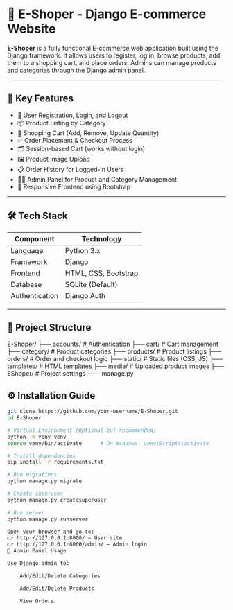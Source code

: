 # 🛒 E-Shoper - Django E-commerce Website

**E-Shoper** is a fully functional E-commerce web application built using the Django framework. It allows users to register,
log in, browse products, add them to a shopping cart, and place orders. Admins can manage products and categories through the Django admin panel.

---

## 🚀 Key Features

- 🔐 User Registration, Login, and Logout
- 📦 Product Listing by Category
- 🛒 Shopping Cart (Add, Remove, Update Quantity)
- ✅ Order Placement & Checkout Process
- 🗂️ Session-based Cart (works without login)
- 🖼️ Product Image Upload
- 📋 Order History for Logged-in Users
- 👨‍💻 Admin Panel for Product and Category Management
- 🎨 Responsive Frontend using Bootstrap

---

## 🛠️ Tech Stack

| Component      | Technology        |
|----------------|-------------------|
| Language       | Python 3.x        |
| Framework      | Django            |
| Frontend       | HTML, CSS, Bootstrap |
| Database       | SQLite (Default)  |
| Authentication | Django Auth       |

---

## 📁 Project Structure

E-Shoper/
├── accounts/ # Authentication
├── cart/ # Cart management
├── category/ # Product categories
├── products/ # Product listings
├── orders/ # Order and checkout logic
├── static/ # Static files (CSS, JS)
├── templates/ # HTML templates
├── media/ # Uploaded product images
├── EShoper/ # Project settings
└── manage.py



## ⚙️ Installation Guide

```bash
git clone https://github.com/your-username/E-Shoper.git
cd E-Shoper

# Virtual Environment (Optional but recommended)
python -m venv venv
source venv/bin/activate      # On Windows: venv\Scripts\activate

# Install dependencies
pip install -r requirements.txt

# Run migrations
python manage.py migrate

# Create superuser
python manage.py createsuperuser

# Run server
python manage.py runserver

Open your browser and go to:
👉 http://127.0.0.1:8000/ — User site
👉 http://127.0.0.1:8000/admin/ — Admin login
🔐 Admin Panel Usage

Use Django admin to:

    Add/Edit/Delete Categories

    Add/Edit/Delete Products

    View Orders


